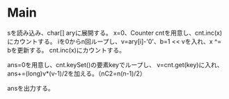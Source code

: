 # Main
sを読み込み、char[] aryに展開する。
x=0、Counter cntを用意し、cnt.inc(x)にカウントする。
iを0からn回ループし、v=ary[i]-'0'、b=1 << vを入れ、x ^= bを更新する。
cnt.inc(x)にカウントする。

ans=0を用意し、cnt.keySet()の要素keyでループし、
v=cnt.get(key)に入れ、ans+=(long)v*(v-1)/2を加える。（nC2=n(n-1)/2）

ansを出力する。

